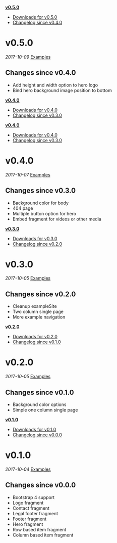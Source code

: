 __[v0.5.0](#v050)__
  - [Downloads for v0.5.0](https://github.com/okkur/syna/releases/tag/v0.5.0)
  - [Changelog since v0.4.0](#changelog-since-v040)

# v0.5.0
_2017-10-09_
[Examples](/exampleSite)

## Changes since v0.4.0
  - Add height and width option to hero logo
  - Bind hero background image position to bottom

__[v0.4.0](#v040)__
  - [Downloads for v0.4.0](https://github.com/okkur/syna/releases/tag/v0.4.0)
  - [Changelog since v0.3.0](#changelog-since-v030)

__[v0.4.0](#v040)__
  - [Downloads for v0.4.0](https://github.com/okkur/syna/releases/tag/v0.4.0)
  - [Changelog since v0.3.0](#changelog-since-v030)

# v0.4.0
_2017-10-07_
[Examples](/exampleSite)

## Changes since v0.3.0
  - Background color for body
  - 404 page
  - Multiple button option for hero
  - Embed fragment for videos or other media
  
__[v0.3.0](#v030)__
  - [Downloads for v0.3.0](https://github.com/okkur/syna/releases/tag/v0.3.0)
  - [Changelog since v0.2.0](#changelog-since-v020)

# v0.3.0
_2017-10-05_
[Examples](/exampleSite)

## Changes since v0.2.0
  - Cleanup exampleSite
  - Two column single page
  - More example navigation
  
__[v0.2.0](#v020)__
  - [Downloads for v0.2.0](https://github.com/okkur/syna/releases/tag/v0.2.0)
  - [Changelog since v0.1.0](#changelog-since-v010)

# v0.2.0
_2017-10-05_
[Examples](/exampleSite)

## Changes since v0.1.0
  - Background color options
  - Simple one column single page

__[v0.1.0](#v010)__
  - [Downloads for v0.1.0](https://github.com/okkur/syna/releases/tag/v0.1.0)
  - [Changelog since v0.0.0](#changelog-since-v000)


# v0.1.0
_2017-10-04_
[Examples](/exampleSite)

## Changes since v0.0.0
  - Bootstrap 4 support
  - Logo fragment
  - Contact fragment
  - Legal footer fragment
  - Footer fragment
  - Hero fragment
  - Row based item fragment
  - Column based item fragment
